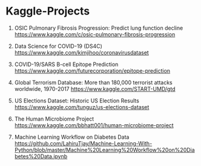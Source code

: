 # Kaggle-Projects

1. OSIC Pulmonary Fibrosis Progression: Predict lung function decline
https://www.kaggle.com/c/osic-pulmonary-fibrosis-progression

2. Data Science for COVID-19 (DS4C)
https://www.kaggle.com/kimjihoo/coronavirusdataset

3. COVID-19/SARS B-cell Epitope Prediction
https://www.kaggle.com/futurecorporation/epitope-prediction

4. Global Terrorism Database: More than 180,000 terrorist attacks worldwide, 1970-2017
https://www.kaggle.com/START-UMD/gtd

5. US Elections Dataset: Historic US Election Results
https://www.kaggle.com/tunguz/us-elections-dataset

6. The Human Microbiome Project
https://www.kaggle.com/bbhatt001/human-microbiome-project

7. Machine Learning Workflow on Diabetes Data
https://github.com/LahiruTjay/Machine-Learning-With-Python/blob/master/Machine%20Learning%20Workflow%20on%20Diabetes%20Data.ipynb


